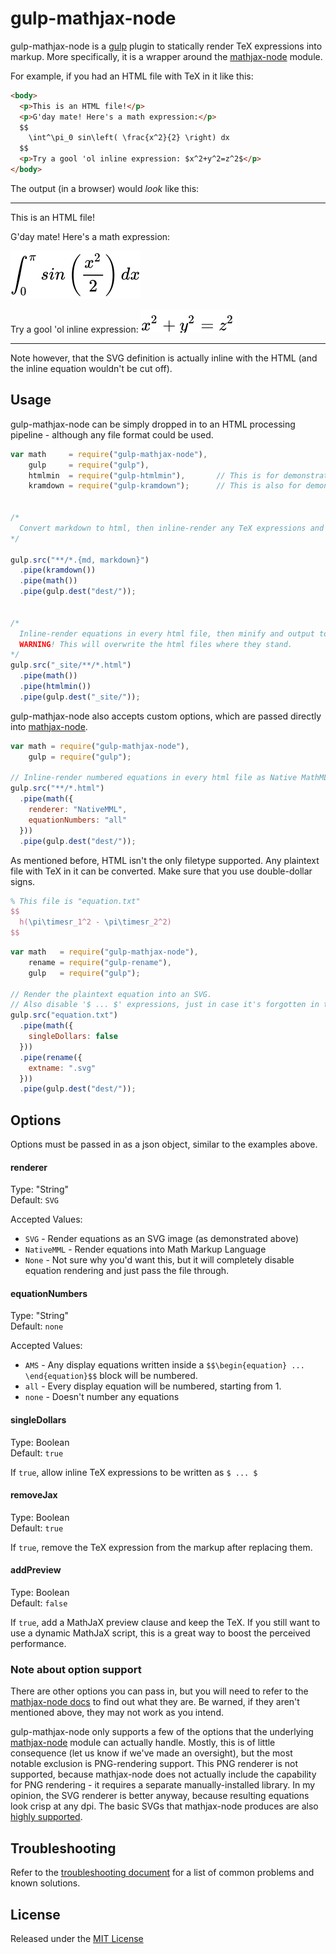 # gulp-mathjax-node

gulp-mathjax-node is a [gulp](https://github.com/wearefractal/gulp) plugin to statically render TeX expressions into markup. More specifically, it is a wrapper around the [mathjax-node]() module.

For example, if you had an HTML file with TeX in it like this:

``` html
<body>
  <p>This is an HTML file!</p>
  <p>G'day mate! Here's a math expression:</p>
  $$
    \int^\pi_0 sin\left( \frac{x^2}{2} \right) dx
  $$
  <p>Try a gool 'ol inline expression: $x^2+y^2=z^2$</p>
</body>
```


The output (in a browser) would *look* like this:

----

This is an HTML file!

G'day mate! Here's a math expression:

![Display Equation SVG Demo](images/demo_display.svg)

Try a gool 'ol inline expression: ![Inline Equation SVG Demo](images/demo_inline.svg)

----

Note however, that the SVG definition is actually inline with the HTML (and the inline equation wouldn't be cut off).


<!-- [![NPM](https://nodei.co/npm/gulp-mathjax-node.png?downloads=true&downloadRank=true&stars=true)](https://nodei.co/npm/gulp-mathjax-node/)

[![build status](https://secure.travis-ci.org/cemrajc/gulp-mathjax-node.svg)](http://travis-ci.org/cemrajc/gulp-mathjax-node)
[![devDependency Status](https://david-dm.org/cemrajc/gulp-mathjax-node/dev-status.svg)](https://david-dm.org/cemrajc/gulp-mathjax-node#info=devDependencies) -->

## Usage

gulp-mathjax-node can be simply dropped in to an HTML processing pipeline - although any file format could be used.

```javascript
var math     = require("gulp-mathjax-node"),
    gulp     = require("gulp"),
    htmlmin  = require("gulp-htmlmin"),       // This is for demonstration - not needed
    kramdown = require("gulp-kramdown");      // This is also for demonstration and not needed


/*
  Convert markdown to html, then inline-render any TeX expressions and dump results in "dest/"
*/

gulp.src("**/*.{md, markdown}")
  .pipe(kramdown())
  .pipe(math())
  .pipe(gulp.dest("dest/"));


/*
  Inline-render equations in every html file, then minify and output to "_site/"
  WARNING! This will overwrite the html files where they stand.
*/
gulp.src("_site/**/*.html")
  .pipe(math())
  .pipe(htmlmin())
  .pipe(gulp.dest("_site/"));
```

gulp-mathjax-node also accepts custom options, which are passed directly into [mathjax-node]().

```javascript
var math = require("gulp-mathjax-node"),
    gulp = require("gulp");

// Inline-render numbered equations in every html file as Native MathML
gulp.src("**/*.html")
  .pipe(math({
    renderer: "NativeMML",
    equationNumbers: "all"
  }))
  .pipe(gulp.dest("dest/"));
```

As mentioned before, HTML isn't the only filetype supported. Any plaintext file with TeX in it can be converted. Make sure that you use double-dollar signs.

```latex
% This file is "equation.txt"
$$
  h(\pi\timesr_1^2 - \pi\timesr_2^2)
$$
```

```javascript
var math   = require("gulp-mathjax-node"),
    rename = require("gulp-rename"),
    gulp   = require("gulp");

// Render the plaintext equation into an SVG.
// Also disable '$ ... $' expressions, just in case it's forgotten in the file.
gulp.src("equation.txt")
  .pipe(math({
    singleDollars: false
  }))
  .pipe(rename({
    extname: ".svg"
  }))
  .pipe(gulp.dest("dest/"));
```


## Options

Options must be passed in as a json object, similar to the examples above.

#### renderer

Type: "String" <br>
Default: `SVG`

Accepted Values:

* `SVG` - Render equations as an SVG image (as demonstrated above)
* `NativeMML` - Render equations into Math Markup Language
* `None` - Not sure why you'd want this, but it will completely disable equation rendering and just pass the file through.

#### equationNumbers

Type: "String"<br>
Default: `none`

Accepted Values:

* `AMS` - Any display equations written inside a `$$\begin{equation} ... \end{equation}$$` block will be numbered.
* `all` - Every display equation will be numbered, starting from 1.
* `none` - Doesn't number any equations

#### singleDollars

Type: Boolean <br>
Default: `true`

If `true`, allow inline TeX expressions to be written as `$ ... $`

#### removeJax

Type: Boolean <br>
Default: `true`

If `true`, remove the TeX expression from the markup after replacing them.

#### addPreview

Type: Boolean <br>
Default: `false`

If `true`, add a MathJaX preview clause and keep the TeX. If you still want to use a dynamic MathJaX script, this is a great way to boost the perceived performance.


<!-- #### linebreaks

Type: Boolean <br>
Default: `false`

If `true`, we don't actually know what happens. -->



### Note about option support

There are other options you can pass in, but you will need to refer to the [mathjax-node docs]() to find out what they are. Be warned, if they aren't mentioned above, they may not work as you intend.

gulp-mathjax-node only supports a few of the options that the underlying [mathjax-node]() module can actually handle. Mostly, this is of little consequence (let us know if we've made an oversight), but the most notable exclusion is PNG-rendering support. This PNG renderer is not supported, because mathjax-node does not actually include the capability for PNG rendering - it requires a separate manually-installed library. In my opinion, the SVG renderer is better anyway, because resulting equations look crisp at any dpi. The basic SVGs that mathjax-node produces are also [highly supported](caniuse).

## Troubleshooting

Refer to the [troubleshooting document](./TROUBLESHOOTING.md) for a list of common problems and known solutions.

## License

Released under the [MIT License](http://en.wikipedia.org/wiki/MIT_License)
